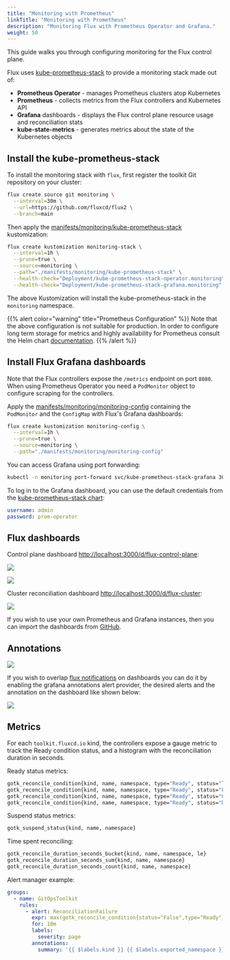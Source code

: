 ```yaml
---
title: "Monitoring with Prometheus"
linkTitle: "Monitoring with Prometheus"
description: "Monitoring Flux with Prometheus Operator and Grafana."
weight: 50
---
```


This guide walks you through configuring monitoring for the Flux control plane.

Flux uses [kube-prometheus-stack](https://github.com/prometheus-community/helm-charts/tree/main/charts/kube-prometheus-stack)
to provide a monitoring stack made out of:

* **Prometheus Operator** - manages Prometheus clusters atop Kubernetes
* **Prometheus** - collects metrics from the Flux controllers and Kubernetes API
* **Grafana** dashboards - displays the Flux control plane resource usage and reconciliation stats
* **kube-state-metrics** - generates metrics about the state of the Kubernetes objects

## Install the kube-prometheus-stack

To install the monitoring stack with `flux`, first register the toolkit Git repository on your cluster:

```sh
flux create source git monitoring \
  --interval=30m \
  --url=https://github.com/fluxcd/flux2 \
  --branch=main
```

Then apply the [manifests/monitoring/kube-prometheus-stack](https://github.com/fluxcd/flux2/tree/main/manifests/monitoring/kube-prometheus-stack)
kustomization:

```sh
flux create kustomization monitoring-stack \
  --interval=1h \
  --prune=true \
  --source=monitoring \
  --path="./manifests/monitoring/kube-prometheus-stack" \
  --health-check="Deployment/kube-prometheus-stack-operator.monitoring" \
  --health-check="Deployment/kube-prometheus-stack-grafana.monitoring"
```

The above Kustomization will install the kube-prometheus-stack in the `monitoring` namespace.

{{% alert color="warning" title="Prometheus Configuration" %}}
Note that the above configuration is not suitable for production.
In order to configure long term storage for metrics
and highly availability for Prometheus consult the Helm
chart [documentation](https://github.com/prometheus-community/helm-charts/tree/main/charts/kube-prometheus-stack).
{{% /alert %}}

## Install Flux Grafana dashboards

Note that the Flux controllers expose the `/metrics` endpoint on port `8080`.
When using Prometheus Operator you need a `PodMonitor` object to configure scraping for the controllers.

Apply the [manifests/monitoring/monitoring-config](https://github.com/fluxcd/flux2/tree/main/manifests/monitoring/monitoring-config)
containing the `PodMonitor` and the `ConfigMap` with Flux's Grafana dashboards:

```sh
flux create kustomization monitoring-config \
  --interval=1h \
  --prune=true \
  --source=monitoring \
  --path="./manifests/monitoring/monitoring-config"
```

You can access Grafana using port forwarding:

```sh
kubectl -n monitoring port-forward svc/kube-prometheus-stack-grafana 3000:80
```

To log in to the Grafana dashboard, you can use the default credentials from the [kube-prometheus-stack chart](https://github.com/prometheus-community/helm-charts/blob/main/charts/kube-prometheus-stack/values.yaml#L620):
```yaml
username: admin
password: prom-operator
```

## Flux dashboards

Control plane dashboard [http://localhost:3000/d/flux-control-plane](http://localhost:3000/d/flux-control-plane/flux-control-plane):

![](/img/cp-dashboard-p1.png)

![](/img/cp-dashboard-p2.png)

Cluster reconciliation dashboard [http://localhost:3000/d/flux-cluster](http://localhost:3000/d/flux-cluster/flux-cluster-stats):

![](/img/cluster-dashboard.png)

If you wish to use your own Prometheus and Grafana instances, then you can import the dashboards from
[GitHub](https://github.com/fluxcd/flux2/tree/main/manifests/monitoring/grafana/dashboards).

## Annotations

![](/img/grafana-annotation.png)

If you wish to overlap [flux notifications](https://fluxcd.io/docs/components/notification/provider/) on dashboards you can do it by enabling the grafana annotations alert provider, the desired alerts and the annotation on the dashboard like shown below:

![](/img/grafana-annotations-config.png)



## Metrics

For each `toolkit.fluxcd.io` kind,
the controllers expose a gauge metric to track the Ready condition status,
and a histogram with the reconciliation duration in seconds.

Ready status metrics:

```sh
gotk_reconcile_condition{kind, name, namespace, type="Ready", status="True"}
gotk_reconcile_condition{kind, name, namespace, type="Ready", status="False"}
gotk_reconcile_condition{kind, name, namespace, type="Ready", status="Unknown"}
gotk_reconcile_condition{kind, name, namespace, type="Ready", status="Deleted"}
```

Suspend status metrics:

```sh
gotk_suspend_status{kind, name, namespace}
```

Time spent reconciling:

```sh
gotk_reconcile_duration_seconds_bucket{kind, name, namespace, le}
gotk_reconcile_duration_seconds_sum{kind, name, namespace}
gotk_reconcile_duration_seconds_count{kind, name, namespace}
```

Alert manager example:

```yaml
groups:
  - name: GitOpsToolkit
    rules:
      - alert: ReconciliationFailure
        expr: max(gotk_reconcile_condition{status="False",type="Ready"}) by (exported_namespace, name, kind) + on(exported_namespace, name, kind) (max(gotk_reconcile_condition{status="Deleted"}) by (exported_namespace, name, kind)) * 2 == 1
        for: 10m
        labels:
          severity: page
        annotations:
          summary: '{{ $labels.kind }} {{ $labels.exported_namespace }}/{{ $labels.name }} reconciliation has been failing for more than ten minutes.'
```
